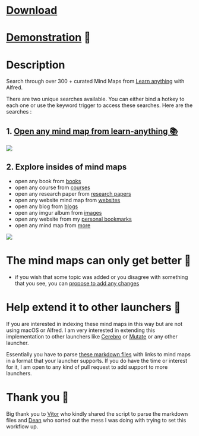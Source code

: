 # [Download](https://www.dropbox.com/s/upmuxh6t88h61mb/learn%20anything.alfredworkflow?dl=1)

# [Demonstration](http://quick.as/b1gwsneao) 🚀

# Description

Search through  over 300 + curated Mind Maps from [Learn anything](https://github.com/nikitavoloboev/learn-anything) with Alfred.

There are two unique searches available. You can either bind a hotkey to each one or use the keyword trigger to access these searches. Here are the searches : 

## 1. [Open any mind map from learn-anything 📚](https://learn-anything.xyz)

![](http://i.imgur.com/SymyfvG.png)

## 2. Explore insides of mind maps

- open any book from [books](http://nikitavoloboev.xyz/knowledge-map/research/books/)
- open any course from [courses](http://nikitavoloboev.xyz/knowledge-map/research/courses/)
- open any research paper from [research papers](http://nikitavoloboev.xyz/knowledge-map/research/research-papers/)
- open any website mind map from [websites](http://nikitavoloboev.xyz/knowledge-map/research/websites/)
- open any blog from [blogs](https://my.mindnode.com/Lr33AxQg1yTrPzYJrAbFD7E6Wr7cM6YyoUfXaEzp#-1373.6,-2223.5,2)
- open any imgur album from [images](https://my.mindnode.com/mTasm9Ay8VtFs7fHRPDUSdEMqHExtjpcgwjBeUTC#108.8,-1795.2,-2)
- open any website from my [personal bookmarks](https://my.mindnode.com/kL6z7YcRCypY231XFThBsoYMKyxbUA3yyzQcgVg7)
- open any mind map from [more](https://my.mindnode.com/YyJtZap3S6BLzLq8FvBqcDM1fpzom5JfeXripa9w#198.0,-369.8,1)

![](http://i.imgur.com/4wvJNy6.png)


# The mind maps can only get better 🚀
- if you wish that some topic was added or you disagree with something that you see, you can [propose to add any changes](https://github.com/nikitavoloboev/knowledge-map#contributing-)

# Help extend it to other launchers 🎊

If you are interested in indexing these mind maps in this way but are not using macOS or Alfred. I am very interested in extending this implementation to other launchers like [Cerebro](https://cerebroapp.com/) or [Mutate](https://github.com/qdore/Mutate) or any other launcher. 

Essentially you have to parse [these markdown files](https://github.com/nikitavoloboev/alfred-learn-anything/tree/master/inside) with links to mind maps in a format that your launcher supports. If you do have the time or interest for it, I am open to any kind of pull request to add support to more launchers.

# Thank you 💙

Big thank you to [Vitor](https://github.com/vitorgalvao) who kindly shared the script to parse the markdown files and [Dean](https://github.com/deanishe) who sorted out the mess I was doing with trying to set this workflow up.
